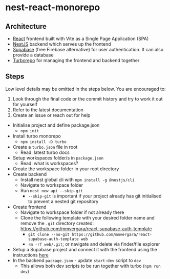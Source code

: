 # nest-react-monorepo

## Architecture

- [React](https://react.dev/reference/react) frontend built with Vite as a Single Page Application (SPA)
- [NestJS](https://docs.nestjs.com/first-steps) backend which serves up the frontend
- [Supabase](https://supabase.com/docs) (free Firebase alternative) for user authentication. It can also provide a database
- [Turborepo](https://turbo.build/repo/docs) for managing the frontend and backend together

## Steps

Low level details may be omitted in the steps below. You are encouraged to:

1. Look through the final code or the commit history and try to work it out for yourself
2. Refer to the latest documentation
3. Create an issue or reach out for help

- Initialise project and define package.json
  - `npm init`
- Install turbo monorepo
  - `npm install -D turbo`
- Create a `turbo.json` file in root
  - Read: latest turbo docs
- Setup workspaces folder/s in `package.json`
  - Read: what is workspaces?
- Create the workspace folder in your root directory
- Create backend
  - Install nest global cli with `npm install -g @nestjs/cli`
  - Navigate to workspace folder
  - Run `nest new api --skip-git`
    - `--skip-git` is important if your project already has git initialised to prevent a nested git repository
- Create frontend
  - Navigate to workspace folder if not already there
  - Clone the following template with your desired folder name and remove the `.git` directory created: <https://github.com/mmvergara/react-supabase-auth-template>
    - `git clone --no-git https://github.com/mmvergara/react-supabase-auth-template web`
    - `rm -rf web/.git`; or navigate and delete via finder/file explorer
- Setup a Supabase project and connect it with the frontend using the instructions [here](apps/web//README.md#getting-started)
- In the backend `package.json` - update `start:dev` script to `dev`
  - This allows both dev scripts to be run together with turbo (`npm run dev`)

